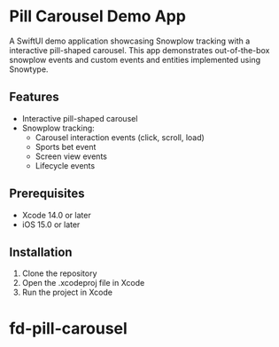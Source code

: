 # Pill Carousel Demo App

A SwiftUI demo application showcasing Snowplow tracking with a interactive pill-shaped carousel. This app demonstrates out-of-the-box snowplow events and custom events and entities implemented using Snowtype.

## Features

- Interactive pill-shaped carousel
- Snowplow tracking:
  - Carousel interaction events (click, scroll, load)
  - Sports bet event
  - Screen view events
  - Lifecycle events

## Prerequisites

- Xcode 14.0 or later
- iOS 15.0 or later

## Installation

1. Clone the repository
2. Open the .xcodeproj file in Xcode
3. Run the project in Xcode
# fd-pill-carousel
